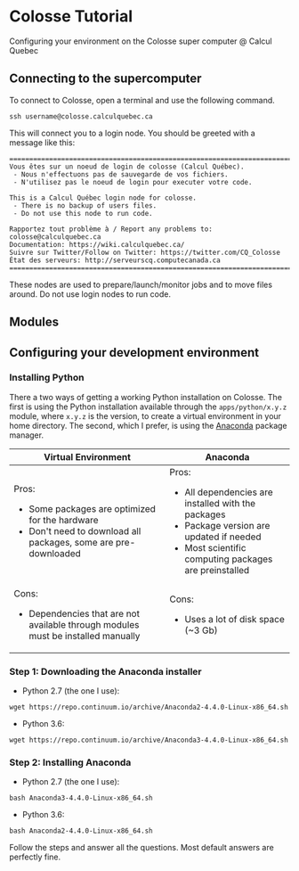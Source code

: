 # Colosse Tutorial
Configuring your environment on the Colosse super computer @ Calcul Quebec

## Connecting to the supercomputer

To connect to Colosse, open a terminal and use the following command.
```
ssh username@colosse.calculquebec.ca
```
This will connect you to a login node. You should be greeted with a message like this:
```
===========================================================================
Vous êtes sur un noeud de login de colosse (Calcul Québec).
 - Nous n'effectuons pas de sauvegarde de vos fichiers.
 - N'utilisez pas le noeud de login pour executer votre code.

This is a Calcul Québec login node for colosse.
 - There is no backup of users files.
 - Do not use this node to run code.

Rapportez tout problème à / Report any problems to: colosse@calculquebec.ca
Documentation: https://wiki.calculquebec.ca/
Suivre sur Twitter/Follow on Twitter: https://twitter.com/CQ_Colosse
État des serveurs: http://serveurscq.computecanada.ca
===========================================================================
```

These nodes are used to prepare/launch/monitor jobs and to move files around. Do not use login nodes to run code.

## Modules

## Configuring your development environment


### Installing Python

There a two ways of getting a working Python installation on Colosse. The first is using the Python installation available through the `apps/python/x.y.z` module, where `x.y.z` is the version, to create a virtual environment in your home directory. The second, which I prefer, is using the [Anaconda](https://www.continuum.io/downloads) package manager.

| Virtual Environment                                                                        | Anaconda |
|--------------------------------------------------------------------------------------------|----------|
| Pros: <ul><li>Some packages are optimized for the hardware</li><li>Don't need to download all packages, some are pre-downloaded</li></ul> | Pros: <ul><li>All dependencies are installed with the packages</li>  <li>Package version are updated if needed</li>  <li>Most scientific computing packages are preinstalled</li></ul>        |
| Cons: <ul><li>Dependencies that are not available through modules must be installed manually</li></ul> | Cons: <ul><li>Uses a lot of disk space (~3 Gb)</li></ul>         |

### Step 1: Downloading the Anaconda installer

* Python 2.7 (the one I use): 
```
wget https://repo.continuum.io/archive/Anaconda2-4.4.0-Linux-x86_64.sh
```
* Python 3.6: 
```
wget https://repo.continuum.io/archive/Anaconda3-4.4.0-Linux-x86_64.sh
```

### Step 2: Installing Anaconda

* Python 2.7 (the one I use): 
```
bash Anaconda3-4.4.0-Linux-x86_64.sh 
```
* Python 3.6: 
```
bash Anaconda2-4.4.0-Linux-x86_64.sh 
```

Follow the steps and answer all the questions. Most default answers are perfectly fine.
